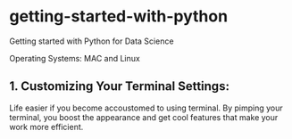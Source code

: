 # getting-started-with-python
Getting started with Python for Data Science

Operating Systems: MAC and Linux 

## 1. Customizing Your Terminal Settings:

Life easier if you become accoustomed to using terminal. By pimping your terminal, you boost the appearance and  get cool features that make your work more efficient.
